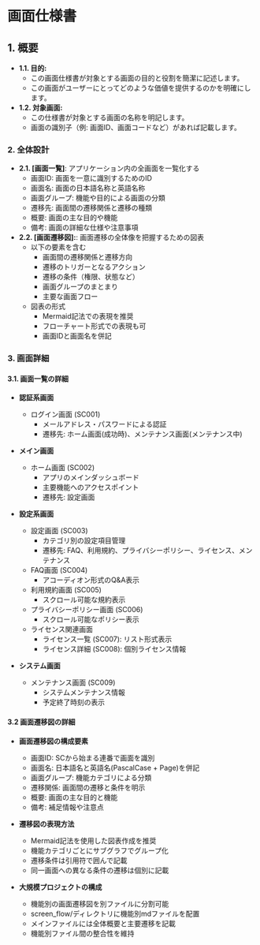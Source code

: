 <!-- 
このファイルは、アプリケーションの画面仕様を体系的に管理するためのテンプレートです。
画面の構成、遷移、機能を明確に定義し、開発者や関係者が一貫性のある理解を持つことを目的としています。
また、画面仕様の変更履歴を追跡し、プロジェクト全体の画面設計の整合性を保つために使用されます。
-->
# 画面仕様書

<!-- 
概要では、画面仕様書の目的と対象画面について定義します。
目的では、画面の役割とユーザーへの価値提供を明確にし、対象画面では具体的な画面名称と識別子を指定します。
これにより、仕様書の範囲と意図を明確にし、開発者や関係者が共通の理解を持つことができます。
-->
## 1. 概要

- **1.1. 目的:**
  - この画面仕様書が対象とする画面の目的と役割を簡潔に記述します。
  - この画面がユーザーにとってどのような価値を提供するのかを明確にします。
- **1.2. 対象画面:**
  - この仕様書が対象とする画面の名称を明記します。
  - 画面の識別子（例: 画面ID、画面コードなど）があれば記載します。

<!-- 
全体設計では、アプリケーションの画面構成を体系的に整理し、画面一覧と画面遷移図の2つの観点から詳細を定義します。
画面一覧では各画面の基本情報（ID、名称、グループ、遷移先など）を管理し、画面遷移図では画面間の関係性や遷移条件を視覚的に表現します。
これにより、アプリケーション全体の画面構成を把握しやすく、開発時の参照資料として活用できます。 
-->
### 2. 全体設計

- **2.1. [画面一覧]**: アプリケーション内の全画面を一覧化する
  - 画面ID: 画面を一意に識別するためのID
  - 画面名: 画面の日本語名称と英語名称
  - 画面グループ: 機能や目的による画面の分類
  - 遷移先: 画面間の遷移関係と遷移の種類
  - 概要: 画面の主な目的や機能
  - 備考: 画面の詳細な仕様や注意事項
- **2.2. [画面遷移図]:**: 画面遷移の全体像を把握するための図表
  - 以下の要素を含む
    - 画面間の遷移関係と遷移方向
    - 遷移のトリガーとなるアクション
    - 遷移の条件（権限、状態など）
    - 画面グループのまとまり
    - 主要な画面フロー
  - 図表の形式
    - Mermaid記法での表現を推奨
    - フローチャート形式での表現も可
    - 画面IDと画面名を併記

<!-- 
画面詳細では、アプリケーションの各画面について具体的な仕様を定義します。
画面一覧の詳細では、認証系、メイン、設定系、システムの4つのカテゴリに分類された画面の構成と機能を説明します。
画面遷移図の詳細では、Mermaid記法を用いた画面遷移の表現方法と、大規模プロジェクトにおける画面遷移図の管理方法について定義します。
これにより、開発者が各画面の役割と画面間の関係性を理解し、一貫性のある実装を行うことができます。

また対象範囲を選択し、 `Quick Edit`の入力欄で「<action>」と入力することで文章生成を自動化するコメントプロンプトが下位小節の先頭に記載されている。
-->
### 3. 画面詳細
<!--
<action>
- screen_list.mdファイルの内容を解析してください
- 解析した内容をまとめ、Markdown記法の箇条書きでまとめてください
- まとめた内容を<3.1>に出力してください
</action>
-->
#### 3.1. 画面一覧の詳細

<!-- <3.1> -->
- **認証系画面**
  - ログイン画面 (SC001)
    - メールアドレス・パスワードによる認証
    - 遷移先: ホーム画面(成功時)、メンテナンス画面(メンテナンス中)

- **メイン画面**
  - ホーム画面 (SC002)
    - アプリのメインダッシュボード
    - 主要機能へのアクセスポイント
    - 遷移先: 設定画面

- **設定系画面**
  - 設定画面 (SC003)
    - カテゴリ別の設定項目管理
    - 遷移先: FAQ、利用規約、プライバシーポリシー、ライセンス、メンテナンス
  - FAQ画面 (SC004)
    - アコーディオン形式のQ&A表示
  - 利用規約画面 (SC005)
    - スクロール可能な規約表示
  - プライバシーポリシー画面 (SC006)
    - スクロール可能なポリシー表示
  - ライセンス関連画面
    - ライセンス一覧 (SC007): リスト形式表示
    - ライセンス詳細 (SC008): 個別ライセンス情報

- **システム画面**
  - メンテナンス画面 (SC009)
    - システムメンテナンス情報
    - 予定終了時刻の表示
<!-- </3.1> -->

<!--
<action>
- screen_flow/screen_flow.mdファイルの内容を解析してください
- 解析した内容をまとめ、Markdown記法の箇条書きでまとめてください
- まとめた内容を<3.2>に出力してください
</action>
-->
#### 3.2 画面遷移図の詳細

<!-- <3.2> -->
- **画面遷移図の構成要素**
  - 画面ID: SCから始まる連番で画面を識別
  - 画面名: 日本語名と英語名(PascalCase + Page)を併記
  - 画面グループ: 機能カテゴリによる分類
  - 遷移関係: 画面間の遷移と条件を明示
  - 概要: 画面の主な目的と機能
  - 備考: 補足情報や注意点

- **遷移図の表現方法**
  - Mermaid記法を使用した図表作成を推奨
  - 機能カテゴリごとにサブグラフでグループ化
  - 遷移条件は引用符で囲んで記載
  - 同一画面への異なる条件の遷移は個別に記載

- **大規模プロジェクトの構成**
  - 機能別の画面遷移図を別ファイルに分割可能
  - screen_flow/ディレクトリに機能別mdファイルを配置
  - メインファイルには全体概要と主要遷移を記載
  - 機能別ファイル間の整合性を維持
<!-- </3.2> -->
